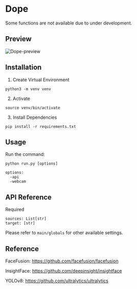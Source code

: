 Dope
==========

Some functions are not available due to under development.

Preview
-------

![Dope-preview](https://github.com/tamoharu/Dope/assets/133945583/6507e101-f2cf-4581-b82a-8869f1ebdd74)

Installation
------------

1. Create Virtual Environment


```
python3 -m venv venv
```

2. Activate


```
source venv/bin/activate
```

3. Install Dependencies

```
pip install -r requirements.txt
```


Usage
-----

Run the command:

```
python run.py [options]
```

```
options:
  -api
  -webcam
```


API Reference
-----

Required

```
sources: List[str]
target: [str]
```

Please refer to `main/globals` for other available settings.

Reference
-------------

FaceFusion: https://github.com/facefusion/facefusion

InsightFace: https://github.com/deepinsight/insightface

YOLOv8: https://github.com/ultralytics/ultralytics